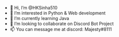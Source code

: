 - 👋 Hi, I’m @HKSinha510
- 👀 I’m interested in Python & Web development
- 🌱 I’m currently learning Java
- 💞️ I’m looking to collaborate on Discord Bot Project
- 📫 You can message me at discord: Majesty#8111

<!---
HKSinha510/HKSinha510 is a ✨ special ✨ repository because its `README.md` (this file) appears on your GitHub profile.
You can click the Preview link to take a look at your changes.
--->
